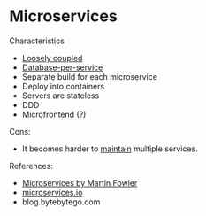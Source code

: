 # Microservices

Characteristics

* [Loosely coupled](../strategies/loose-coupling-of-services.md)
* [Database-per-service](../data-management-patterns/database-per-service.md)
* Separate build for each microservice
* Deploy into containers
* Servers are stateless
* DDD
* Microfrontend (?)

Cons:
* It becomes harder to [maintain](../goals/maintainability.md) multiple services.

References:
* [Microservices by Martin Fowler](https://martinfowler.com/articles/microservices.html)
* [microservices.io](https://microservices.io)
* blog.bytebytego.com
